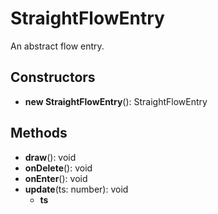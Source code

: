 # StraightFlowEntry

An abstract flow entry.
## Constructors
* **new StraightFlowEntry**(): StraightFlowEntry   
## Methods
* **draw**(): void   
* **onDelete**(): void   
* **onEnter**(): void   
* **update**(ts: number): void   
  * **ts**
